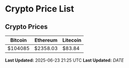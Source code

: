 # Crypto Price List

## Crypto Prices
| Bitcoin | Ethereum | Litecoin |
| ------- | -------- | -------- |
| $104085 | $2358.03 | $83.84 |
**Last Updated:** 2025-06-23 21:25 UTC
**Last Updated:** $DATE$
